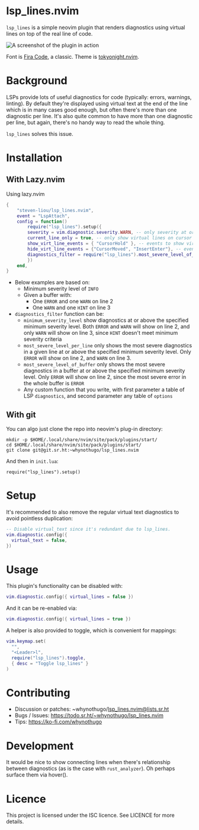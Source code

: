 # lsp_lines.nvim

`lsp_lines` is a simple neovim plugin that renders diagnostics using virtual
lines on top of the real line of code.

![A screenshot of the plugin in action](screenshot.png)

Font is [Fira Code][font], a classic.
Theme is [tokyonight.nvim][theme].

[font]: https://github.com/tonsky/FiraCode
[theme]: https://github.com/folke/tokyonight.nvim

# Background

LSPs provide lots of useful diagnostics for code (typically: errors, warnings,
linting). By default they're displayed using virtual text at the end of the
line which is in many cases good enough, but often there's more than one
diagnostic per line. It's also quite common to have more than one diagnostic
per line, but again, there's no handy way to read the whole thing.

`lsp_lines` solves this issue.

# Installation

## With Lazy.nvim

Using lazy.nvim

```lua
{
    "steven-liou/lsp_lines.nvim",
    event = "LspAttach",
    config = function()
        require("lsp_lines").setup({
        severity = vim.diagnostic.severity.WARN, -- only severity at or above this level will show
        current_line_only = true, -- only show virtual lines on cursor line only
        show_virt_line_events = { "CursorHold" }, -- events to show virtual lines
        hide_virt_line_events = {"CursorMoved", "InsertEnter"}, -- events to hide virtual lines
        diagnostics_filter = require("lsp_lines").most_severe_level_of_buffer, -- pick available diagnostic filters or write your own for this key, or omit this key to not use any filter
        })
    end,
}
```
- Below examples are based on:
    - Minimum severity level of `INFO`
    - Given a buffer with:
        - One `ERROR` and one `WARN` on line 2
        - One `WARN` and one `HINT` on line 3
- `diagnostics_filter` function can be:
    - `minimum_severity_level` show diagnostics at or above the specified minimum severity level. Both `ERROR` and `WARN` will show on line 2, and only `WARN` will show on line 3, since `HINT` doesn't meet minimum severity criteria
    - `most_severe_level_per_line` only shows the most severe diagnostics in a given line at or above the specified minimum severity level. Only `ERROR` will show on line 2, and `WARN` on line 3.
    - `most_severe_level_of_buffer` only shows the most severe diagnostics in a buffer at or above the specified minimum severity level. Only `ERROR` will show on line 2, since the most severe error in the whole buffer is `ERROR`
    - Any custom function that you write, with first parameter a table of LSP `diagnostics`, and second parameter any table of `options`

## With git

You can algo just clone the repo into neovim's plug-in directory:

    mkdir -p $HOME/.local/share/nvim/site/pack/plugins/start/
    cd $HOME/.local/share/nvim/site/pack/plugins/start/
    git clone git@git.sr.ht:~whynothugo/lsp_lines.nvim

And then in `init.lua`:

    require("lsp_lines").setup()

# Setup

It's recommended to also remove the regular virtual text diagnostics to avoid
pointless duplication:

```lua
-- Disable virtual_text since it's redundant due to lsp_lines.
vim.diagnostic.config({
  virtual_text = false,
})
```

# Usage

This plugin's functionality can be disabled with:

```lua
vim.diagnostic.config({ virtual_lines = false })
```

And it can be re-enabled via:

```lua
vim.diagnostic.config({ virtual_lines = true })
```

A helper is also provided to toggle, which is convenient for mappings:

```lua
vim.keymap.set(
  "",
  "<Leader>l",
  require("lsp_lines").toggle,
  { desc = "Toggle lsp_lines" }
)
```

# Contributing

- Discussion or patches: ~whynothugo/lsp_lines.nvim@lists.sr.ht
- Bugs / Issues: https://todo.sr.ht/~whynothugo/lsp_lines.nvim
- Tips: https://ko-fi.com/whynothugo

# Development

It would be nice to show connecting lines when there's relationship between
diagnostics (as is the case with `rust_analyzer`). Oh perhaps surface them via
hover().

# Licence

This project is licensed under the ISC licence. See LICENCE for more details.
